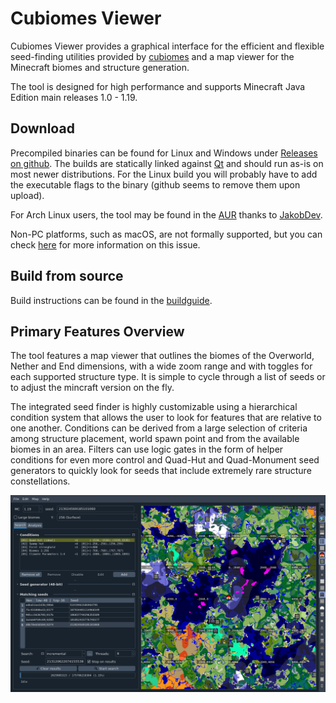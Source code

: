 # Cubiomes Viewer

Cubiomes Viewer provides a graphical interface for the efficient and flexible
seed-finding utilities provided by [cubiomes](https://github.com/Cubitect/cubiomes)
and a map viewer for the Minecraft biomes and structure generation.

The tool is designed for high performance and supports Minecraft Java Edition
main releases 1.0 - 1.19.


## Download

Precompiled binaries can be found for Linux and Windows under
[Releases on github](https://github.com/Cubitect/cubiomes-viewer/releases).
The builds are statically linked against [Qt](https://www.qt.io) and should run
as-is on most newer distributions. For the Linux build you will probably have to
add the executable flags to the binary (github seems to remove them upon upload).

For Arch Linux users, the tool may be found in the
[AUR](https://aur.archlinux.org/packages/cubiomes-viewer) thanks to
[JakobDev](https://github.com/JakobDev).

Non-PC platforms, such as macOS, are not formally supported, but you can check
[here](https://github.com/Cubitect/cubiomes-viewer/issues/107) for more
information on this issue.


## Build from source

Build instructions can be found in the [buildguide](buildguide.md).


## Primary Features Overview

The tool features a map viewer that outlines the biomes of the Overworld,
Nether and End dimensions, with a wide zoom range and with toggles for each
supported structure type. It is simple to cycle through a list of seeds or to
adjust the mincraft version on the fly.

The integrated seed finder is highly customizable using a hierarchical
condition system that allows the user to look for features that are relative to
one another. Conditions can be derived from a large selection of criteria among
structure placement, world spawn point and from the available biomes in an
area. Filters can use logic gates in the form of helper conditions for even
more control and Quad-Hut and Quad-Monument seed generators to quickly look for
seeds that include extremely rare structure constellations.

![maingui](etc/screenshot_maingui.png)

